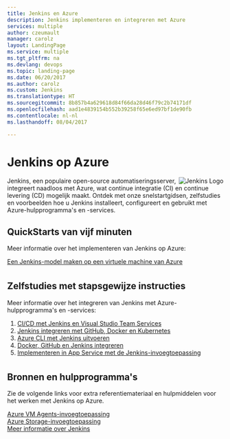```yaml
---
title: Jenkins en Azure
description: Jenkins implementeren en integreren met Azure
services: multiple
author: czeumault
manager: carolz
layout: LandingPage
ms.service: multiple
ms.tgt_pltfrm: na
ms.devlang: devops
ms.topic: landing-page
ms.date: 06/20/2017
ms.author: carolz
ms.custom: Jenkins
ms.translationtype: HT
ms.sourcegitcommit: 8b857b4a629618d84f66da28d46f79c2b74171df
ms.openlocfilehash: aad1e4839154b552b39258f65e6ed97bf1de90fb
ms.contentlocale: nl-nl
ms.lasthandoff: 08/04/2017

---
```

<div class="content">
    <h1>Jenkins op Azure</h1>
    <div class="introHolder" style="justify-content: space-between;">
       <div class="intro" style="min-width: 200px">
            <img src="media/Jenkins.png" align="right" alt="Jenkins Logo">Jenkins, een populaire open-source automatiseringsserver, integreert naadloos met Azure, wat continue integratie (CI) en continue levering (CD) mogelijk maakt.  Ontdek met onze snelstartgidsen, zelfstudies en voorbeelden hoe u Jenkins installeert, configureert en gebruikt met Azure-hulpprogramma's en -services.
       </div>
    </div>
<h2>QuickStarts van vijf minuten</h2>
<p>Meer informatie over het implementeren van Jenkins op Azure:</p> 
<a href="/azure/jenkins/install-jenkins-solution-template">Een Jenkins-model maken op een virtuele machine van Azure</a>
<h2 style="margin-top: 36px">Zelfstudies met stapsgewijze instructies</h2>
<p>Meer informatie over het integreren van Jenkins met Azure-hulpprogramma's en -services:</p> 
<ol>
    <li><a href="https://www.visualstudio.com/docs/build/apps/jenkins/build-deploy-jenkins">CI/CD met Jenkins en Visual Studio Team Services</a></li>
    <li><a href="/azure/container-service/container-service-kubernetes-jenkins">Jenkins integreren met GitHub, Docker en Kubernetes</a></li>
    <li><a href="/azure/jenkins/execute-cli-jenkins-pipeline">Azure CLI met Jenkins uitvoeren</a></li>
    <li><a href="/azure/virtual-machines/linux/tutorial-jenkins-github-docker-cicd">Docker, GitHub en Jenkins integreren</a></li>
    <li><a href="/azure/jenkins/deploy-Jenkins-app-service-plugin">Implementeren in App Service met de Jenkins-invoegtoepassing</a></li>
</ol>
<h2 style="margin-top: 36px">Bronnen en hulpprogramma's</h2>
<p>Zie de volgende links voor extra referentiemateriaal en hulpmiddelen voor het werken met Jenkins op Azure.</p>
<a href="https://plugins.jenkins.io/azure-vm-agents">Azure VM Agents-invoegtoepassing</a><br/>
<a href="https://plugins.jenkins.io/windows-azure-storage">Azure Storage-invoegtoepassing</a><br/>
<a href="https://jenkins.io">Meer informatie over Jenkins</a><br/>
</div>

